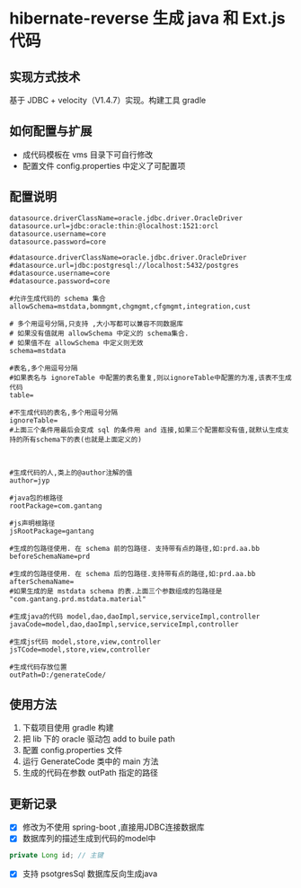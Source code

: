 # hibernate-reverse 生成 java 和 Ext.js 代码

## 实现方式技术
基于 JDBC + velocity（V1.4.7）实现。构建工具 gradle

## 如何配置与扩展
- 成代码模板在 vms 目录下可自行修改
- 配置文件 config.properties 中定义了可配置项

## 配置说明
```
datasource.driverClassName=oracle.jdbc.driver.OracleDriver
datasource.url=jdbc:oracle:thin:@localhost:1521:orcl
datasource.username=core
datasource.password=core

#datasource.driverClassName=oracle.jdbc.driver.OracleDriver
#datasource.url=jdbc:postgresql://localhost:5432/postgres
#datasource.username=core
#datasource.password=core

#允许生成代码的 schema 集合
allowSchema=mstdata,bommgmt,chgmgmt,cfgmgmt,integration,cust

# 多个用逗号分隔,只支持 ,大小写都可以兼容不同数据库
# 如果没有值就用 allowSchema 中定义的 schema集合. 
# 如果值不在 allowSchema 中定义则无效
schema=mstdata

#表名,多个用逗号分隔
#如果表名与 ignoreTable 中配置的表名重复,则以ignoreTable中配置的为准,该表不生成代码
table=

#不生成代码的表名,多个用逗号分隔
ignoreTable=
#上面三个条件用最后会变成 sql 的条件用 and 连接,如果三个配置都没有值,就默认生成支持的所有schema下的表(也就是上面定义的)



#生成代码的人,类上的@author注解的值
author=jyp

#java包的根路径
rootPackage=com.gantang

#js声明根路径
jsRootPackage=gantang

#生成的包路径使用. 在 schema 前的包路径. 支持带有点的路径,如:prd.aa.bb
beforeSchemaName=prd

#生成的包路径使用. 在 schema 后的包路径.支持带有点的路径,如:prd.aa.bb
afterSchemaName=
#如果生成的是 mstdata schema 的表.上面三个参数组成的包路径是 "com.gantang.prd.mstdata.material"

#生成java的代码 model,dao,daoImpl,service,serviceImpl,controller
javaCode=model,dao,daoImpl,service,serviceImpl,controller

#生成js代码 model,store,view,controller
jsTCode=model,store,view,controller

#生成代码存放位置
outPath=D:/generateCode/
```


## 使用方法
1. 下载项目使用 gradle 构建
2. 把 lib 下的 oracle 驱动包 add to buile path
3. 配置 config.properties 文件
4. 运行 GenerateCode 类中的 main 方法 
5. 生成的代码在参数 outPath 指定的路径


## 更新记录
- [x] 修改为不使用 spring-boot ,直接用JDBC连接数据库
- [x] 数据库列的描述生成到代码的model中
```java
private Long id; // 主键
```
- [x] 支持 psotgresSql 数据库反向生成java
